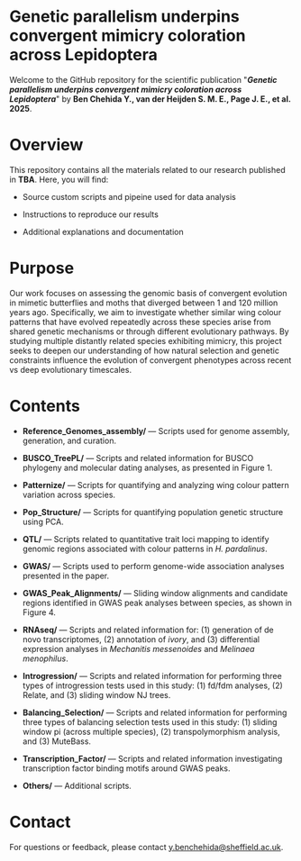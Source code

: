 # Genetic parallelism underpins convergent mimicry coloration across Lepidoptera

Welcome to the  GitHub repository for the scientific publication "***Genetic parallelism underpins convergent mimicry coloration across Lepidoptera***" by **Ben Chehida Y., van der Heijden S. M. E., Page J. E., et al. 2025**.

# Overview
This repository contains all the materials related to our research published in **TBA**. Here, you will find:

- Source custom scripts and pipeine used for data analysis

- Instructions to reproduce our results

- Additional explanations and documentation

# Purpose
Our work focuses on assessing the genomic basis of convergent evolution in mimetic butterflies and moths that diverged between 1 and 120 million years ago. Specifically, we aim to investigate whether similar wing colour patterns that have evolved repeatedly across these species arise from shared genetic mechanisms or through different evolutionary pathways. By studying multiple distantly related species exhibiting mimicry, this project seeks to deepen our understanding of how natural selection and genetic constraints influence the evolution of convergent phenotypes across recent vs deep evolutionary timescales.

# Contents

- **Reference_Genomes_assembly/** — Scripts used for genome assembly, generation, and curation.

- **BUSCO_TreePL/** — Scripts and related information for BUSCO phylogeny and molecular dating analyses, as presented in Figure 1.

- **Patternize/** — Scripts for quantifying and analyzing wing colour pattern variation across species.

- **Pop_Structure/** — Scripts for quantifying population genetic structure using PCA.

- **QTL/** — Scripts related to quantitative trait loci mapping to identify genomic regions associated with colour patterns in *H. pardalinus*.

- **GWAS/** — Scripts used to perform genome-wide association analyses presented in the paper.

- **GWAS_Peak_Alignments/** — Sliding window alignments and candidate regions identified in GWAS peak analyses between species, as shown in Figure 4.

- **RNAseq/** — Scripts and related information for: (1) generation of de novo transcriptomes, (2) annotation of *ivory*, and (3) differential expression analyses in *Mechanitis messenoides* and *Melinaea menophilus*.

- **Introgression/** — Scripts and related information for performing three types of introgression tests used in this study: (1) fd/fdm analyses, (2) Relate, and (3) sliding window NJ trees.

- **Balancing_Selection/** — Scripts and related information for performing three types of balancing selection tests used in this study: (1) sliding window pi (across multiple species), (2) transpolymorphism analysis, and (3) MuteBass.

- **Transcription_Factor/** — Scripts and related information investigating transcription factor binding motifs around GWAS peaks.

- **Others/** — Additional scripts.
 
# Contact
For questions or feedback, please contact y.benchehida@sheffield.ac.uk.
